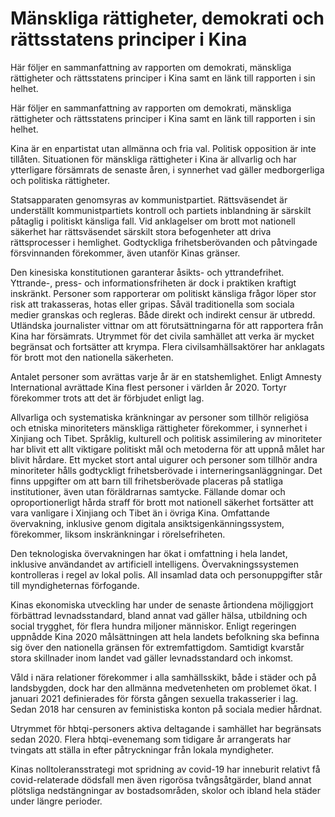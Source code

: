 # Mänskliga rättigheter, demokrati och rättsstatens principer i Kina

Här följer en sammanfattning av rapporten om demokrati, mänskliga rättigheter och rättsstatens principer i Kina samt en länk till rapporten i sin helhet.

Här följer en sammanfattning av rapporten om demokrati, mänskliga rättigheter och rättsstatens principer i Kina samt en länk till rapporten i sin helhet.

Kina är en enpartistat utan allmänna och fria val. Politisk opposition är inte tillåten. Situationen för mänskliga rättigheter i Kina är allvarlig och har ytterligare försämrats de senaste åren, i synnerhet vad gäller medborgerliga och politiska rättigheter.

Statsapparaten genomsyras av kommunistpartiet. Rättsväsendet är underställt kommunistpartiets kontroll och partiets inblandning är särskilt påtaglig i politiskt känsliga fall. Vid anklagelser om brott mot nationell säkerhet har rättsväsendet särskilt stora befogenheter att driva rättsprocesser i hemlighet. Godtyckliga frihetsberövanden och påtvingade försvinnanden förekommer, även utanför Kinas gränser.

Den kinesiska konstitutionen garanterar åsikts- och yttrandefrihet. Yttrande-, press- och informationsfriheten är dock i praktiken kraftigt inskränkt. Personer som rapporterar om politiskt känsliga frågor löper stor risk att trakasseras, hotas eller gripas. Såväl traditionella som sociala medier granskas och regleras. Både direkt och indirekt censur är utbredd. Utländska journalister vittnar om att förutsättningarna för att rapportera från Kina har försämrats. Utrymmet för det civila samhället att verka är mycket begränsat och fortsätter att krympa. Flera civilsamhällsaktörer har anklagats för brott mot den nationella säkerheten.

Antalet personer som avrättas varje år är en statshemlighet. Enligt Amnesty International avrättade Kina flest personer i världen år 2020. Tortyr förekommer trots att det är förbjudet enligt lag.

Allvarliga och systematiska kränkningar av personer som tillhör religiösa och etniska minoriteters mänskliga rättigheter förekommer, i synnerhet i Xinjiang och Tibet. Språklig, kulturell och politisk assimilering av minoriteter har blivit ett allt viktigare politiskt mål och metoderna för att uppnå målet har blivit hårdare. Ett mycket stort antal uigurer och personer som tillhör andra minoriteter hålls godtyckligt frihetsberövade i interneringsanläggningar. Det finns uppgifter om att barn till frihetsberövade placeras på statliga institutioner, även utan föräldrarnas samtycke. Fällande domar och oproportionerligt hårda straff för brott mot nationell säkerhet fortsätter att vara vanligare i Xinjiang och Tibet än i övriga Kina. Omfattande övervakning, inklusive genom digitala ansiktsigenkänningssystem, förekommer, liksom inskränkningar i rörelsefriheten.

Den teknologiska övervakningen har ökat i omfattning i hela landet, inklusive användandet av artificiell intelligens. Övervakningssystemen kontrolleras i regel av lokal polis. All insamlad data och personuppgifter står till myndigheternas förfogande.

Kinas ekonomiska utveckling har under de senaste årtiondena möjliggjort förbättrad levnadsstandard, bland annat vad gäller hälsa, utbildning och social trygghet, för flera hundra miljoner människor. Enligt regeringen uppnådde Kina 2020 målsättningen att hela landets befolkning ska befinna sig över den nationella gränsen för extremfattigdom. Samtidigt kvarstår stora skillnader inom landet vad gäller levnadsstandard och inkomst.

Våld i nära relationer förekommer i alla samhällsskikt, både i städer och på landsbygden, dock har den allmänna medvetenheten om problemet ökat. I januari 2021 definierades för första gången sexuella trakasserier i lag. Sedan 2018 har censuren av feministiska konton på sociala medier hårdnat.

Utrymmet för hbtqi-personers aktiva deltagande i samhället har begränsats sedan 2020. Flera hbtqi-evenemang som tidigare år arrangerats har tvingats att ställa in efter påtryckningar från lokala myndigheter.

Kinas nolltoleransstrategi mot spridning av covid-19 har inneburit relativt få covid-relaterade dödsfall men även rigorösa tvångsåtgärder, bland annat plötsliga nedstängningar av bostadsområden, skolor och ibland hela städer under längre perioder.
